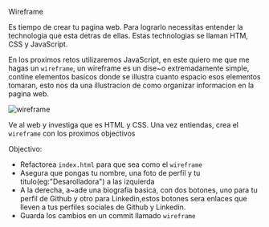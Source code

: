 Wireframe

Es tiempo de crear tu pagina web. 
Para lograrlo necessitas entender la technologia que esta detras de ellas. 
Estas technologias se llaman HTM, CSS y JavaScript.

En los proximos retos utilizaremos JavaScript, en este quiero me que me hagas un `wireframe`, un wireframe es un dise~o extremadamente simple, contine elementos basicos donde se illustra cuanto espacio esos elementos tomaran, esto nos da una illustracion de como organizar informacion en la pagina web.

![wireframe](wireframe.png)


Ve al web y investiga que es HTML y CSS. 
Una vez entiendas, crea el `wireframe` con los proximos objectivos

Objectivo:
* Refactorea `index.html` para que sea como el `wireframe`
* Asegura que pongas tu nombre, una foto de perfil y tu titulo(eg:"Desarolladora") a las izquierda
* A la derecha, a~ade una biografia basica, con dos botones, uno para tu perfil de Github y otro para Linkedin,estos botones sera enlaces que lleven a tus perfiles sociales de Github y Linkedin.
* Guarda los cambios en un commit llamado `wireframe`
